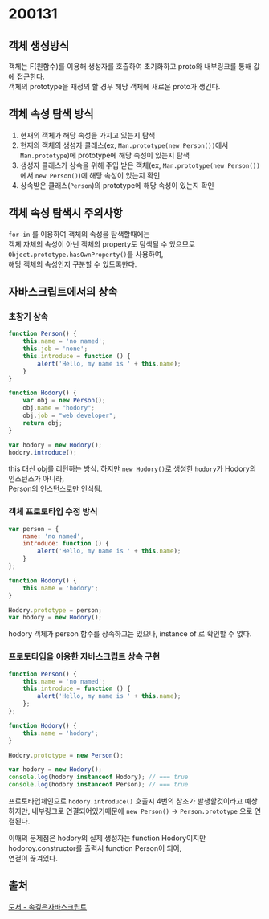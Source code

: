 # 200131

## 객체 생성방식

객체는 F(원함수)를 이용해 생성자를 호출하여 초기화하고 proto와 내부링크를 통해 값에 접근한다.<br/>
객체의 prototype을 재정의 할 경우 해당 객체에 새로운 proto가 생긴다.

## 객체 속성 탐색 방식
1. 현재의 객체가 해당 속성을 가지고 있는지 탐색
2. 현재의 객체의 생성자 클래스(ex, `Man.prototype(new Person())`에서 `Man.prototype`)에 prototype에 해당 속성이 있는지 탐색
3. 생성자 클래스가 상속을 위해 주입 받은 객체(ex, `Man.prototype(new Person())`에서 `new Person()`)에 해당 속성이 있는지 확인
4. 상속받은 클래스(`Person`)의 prototype에 해당 속성이 있는지 확인

## 객체 속성 탐색시 주의사항

`for-in` 를 이용하여 객체의 속성을 탐색할때에는<br/>
객체 자체의 속성이 아닌 객체의 property도 탐색될 수 있으므로 `Object.prototype.hasOwnProperty()`를 사용하여,<br/>
해당 객체의 속성인지 구분할 수 있도록한다.

## 자바스크립트에서의 상속

### 초창기 상속

```javascript
function Person() {
    this.name = 'no named';
    this.job = 'none';
    this.introduce = function () {
        alert('Hello, my name is ' + this.name);
    }
}

function Hodory() { 
    var obj = new Person();
    obj.name = "hodory";
    obj.job = "web developer";
    return obj;
} 

var hodory = new Hodory();
hodory.introduce();
```

this 대신 obj를 리턴하는 방식. 하지만 `new Hodory()`로 생성한 `hodory`가 Hodory의 인스턴스가 아니라,<br/>
Person의 인스턴스로만 인식됨.

### 객체 프로토타입 수정 방식
 
```javascript
var person = {
    name: 'no named',
    introduce: function () {
        alert('Hello, my name is ' + this.name);
    }
};

function Hodory() {
    this.name = 'hodory';
}

Hodory.prototype = person;
var hodory = new Hodory();
```

hodory 객체가 person 함수를 상속하고는 있으나, instance of 로 확인할 수 없다.

### 프로토타입을 이용한 자바스크립트 상속 구현
```javascript
function Person() {
    this.name = 'no named';
    this.introduce = function () {
        alert('Hello, my name is ' + this.name);
    };
};

function Hodory() {
    this.name = 'hodory';
}

Hodory.prototype = new Person();

var hodory = new Hodory();
console.log(hodory instanceof Hodory); // === true
console.log(hodory instanceof Person); // === true
```

프로토타입체인으로 `hodory.introduce()` 호출시 4번의 참조가 발생할것이라고 예상하지만,
내부링크로 연결되어있기때문에 `new Person()` -> `Person.prototype` 으로 연결된다.

이때의 문제점은 hodory의 실제 생성자는 function Hodory이지만 hodoroy.constructor를 출력시 function Person이 되어,<br/>
연결이 끊겨있다. 

## 출처
[도서 - 속깊은자바스크립트](http://www.yes24.com/Product/Goods/33262509)

